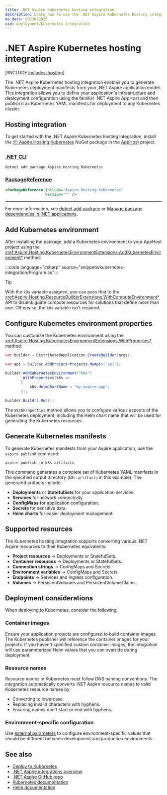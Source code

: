 ```yaml
---
title: .NET Aspire Kubernetes hosting integration
description: Learn how to use the .NET Aspire Kubernetes hosting integration to generate Kubernetes deployment manifests.
ms.date: 09/30/2025
uid: deployment/kubernetes-integration
---
```


# .NET Aspire Kubernetes hosting integration

[!INCLUDE [includes-hosting](../includes/includes-hosting.md)]

The .NET Aspire Kubernetes hosting integration enables you to generate Kubernetes deployment manifests from your .NET Aspire application model. This integration allows you to define your application's infrastructure and deployment configuration using the familiar .NET Aspire AppHost and then publish it as Kubernetes YAML manifests for deployment to any Kubernetes cluster.

## Hosting integration

To get started with the .NET Aspire Kubernetes hosting integration, install the [📦 Aspire.Hosting.Kubernetes](https://www.nuget.org/packages/Aspire.Hosting.Kubernetes) NuGet package in the [AppHost](xref:dotnet/aspire/app-host) project.

### [.NET CLI](#tab/dotnet-cli)

```dotnetcli
dotnet add package Aspire.Hosting.Kubernetes
```

### [PackageReference](#tab/package-reference)

```xml
<PackageReference Include="Aspire.Hosting.Kubernetes"
                  Version="*" />
```

---

For more information, see [dotnet add package](/dotnet/core/tools/dotnet-add-package) or [Manage package dependencies in .NET applications](/dotnet/core/tools/dependencies).

## Add Kubernetes environment

After installing the package, add a Kubernetes environment to your AppHost project using the <xref:Aspire.Hosting.KubernetesEnvironmentExtensions.AddKubernetesEnvironment*> method:

:::code language="csharp" source="snippets/kubernetes-integration/Program.cs":::

> [!TIP]
> With the `k8s` variable assigned, you can pass that to the <xref:Aspire.Hosting.ResourceBuilderExtensions.WithComputeEnvironment*> API to disambiguate compute resources for solutions that define more than one. Otherwise, the `k8s` variable isn't required.

## Configure Kubernetes environment properties

You can customize the Kubernetes environment using the <xref:Aspire.Hosting.KubernetesEnvironmentExtensions.WithProperties*> method:

```csharp
var builder = DistributedApplication.CreateBuilder(args);

var api = builder.AddProject<Projects.MyApi>("api");

builder.AddKubernetesEnvironment("k8s")
       .WithProperties(k8s =>
       {
           k8s.HelmChartName = "my-aspire-app";
       });

builder.Build().Run();
```

The `WithProperties` method allows you to configure various aspects of the Kubernetes deployment, including the Helm chart name that will be used for generating the Kubernetes resources.

## Generate Kubernetes manifests

To generate Kubernetes manifests from your Aspire application, use the `aspire publish` command:

```Aspire
aspire publish -o k8s-artifacts
```

This command generates a complete set of Kubernetes YAML manifests in the specified output directory (`k8s-artifacts` in this example). The generated artifacts include:

- **Deployments** or **StatefulSets** for your application services.
- **Services** for network connectivity.
- **ConfigMaps** for application configuration.
- **Secrets** for sensitive data.
- **Helm charts** for easier deployment management.

## Supported resources

The Kubernetes hosting integration supports converting various .NET Aspire resources to their Kubernetes equivalents:

- **Project resources** → Deployments or StatefulSets.
- **Container resources** → Deployments or StatefulSets.
- **Connection strings** → ConfigMaps and Secrets.
- **Environment variables** → ConfigMaps and Secrets.
- **Endpoints** → Services and ingress configuration.
- **Volumes** → PersistentVolumes and PersistentVolumeClaims.

## Deployment considerations

When deploying to Kubernetes, consider the following:

### Container images

Ensure your application projects are configured to build container images. The Kubernetes publisher will reference the container images for your projects. If you haven't specified custom container images, the integration will use parameterized Helm values that you can override during deployment.

### Resource names

Resource names in Kubernetes must follow DNS naming conventions. The integration automatically converts .NET Aspire resource names to valid Kubernetes resource names by:

- Converting to lowercase.
- Replacing invalid characters with hyphens.
- Ensuring names don't start or end with hyphens.

### Environment-specific configuration

Use [external parameters](../fundamentals/external-parameters.md) to configure environment-specific values that should be different between development and production environments.

## See also

- [Deploy to Kubernetes](overview.md#deploy-to-kubernetes)
- [.NET Aspire integrations overview](../fundamentals/integrations-overview.md)
- [.NET Aspire GitHub repo](https://github.com/dotnet/aspire)
- [Kubernetes documentation](https://kubernetes.io/docs/)
- [Helm documentation](https://helm.sh/docs/)
